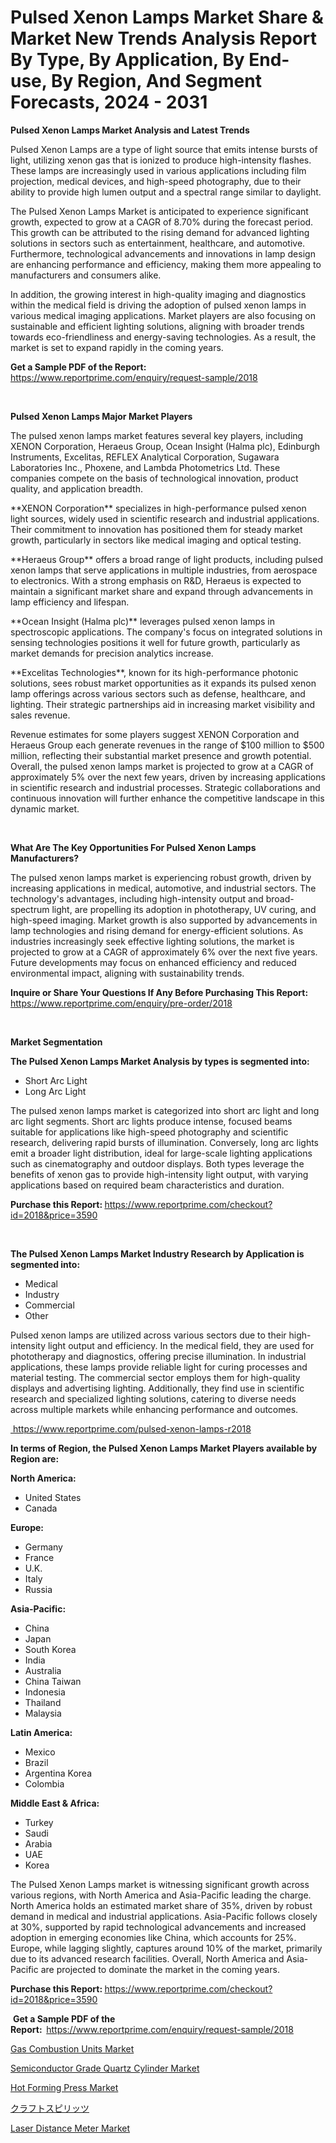 <p><h1>Pulsed Xenon Lamps Market Share & Market New Trends Analysis Report By Type, By Application, By End-use, By Region, And Segment Forecasts, 2024 - 2031</h1></p><p><strong>Pulsed Xenon Lamps Market Analysis and Latest Trends</strong></p>
<p><p>Pulsed Xenon Lamps are a type of light source that emits intense bursts of light, utilizing xenon gas that is ionized to produce high-intensity flashes. These lamps are increasingly used in various applications including film projection, medical devices, and high-speed photography, due to their ability to provide high lumen output and a spectral range similar to daylight.</p><p>The Pulsed Xenon Lamps Market is anticipated to experience significant growth, expected to grow at a CAGR of 8.70% during the forecast period. This growth can be attributed to the rising demand for advanced lighting solutions in sectors such as entertainment, healthcare, and automotive. Furthermore, technological advancements and innovations in lamp design are enhancing performance and efficiency, making them more appealing to manufacturers and consumers alike. </p><p>In addition, the growing interest in high-quality imaging and diagnostics within the medical field is driving the adoption of pulsed xenon lamps in various medical imaging applications. Market players are also focusing on sustainable and efficient lighting solutions, aligning with broader trends towards eco-friendliness and energy-saving technologies. As a result, the market is set to expand rapidly in the coming years.</p></p>
<p><strong>Get a Sample PDF of the Report:&nbsp;</strong> <a href="https://www.reportprime.com/enquiry/request-sample/2018">https://www.reportprime.com/enquiry/request-sample/2018</a></p>
<p>&nbsp;</p>
<p><strong>Pulsed Xenon Lamps Major Market Players</strong></p>
<p><p>The pulsed xenon lamps market features several key players, including XENON Corporation, Heraeus Group, Ocean Insight (Halma plc), Edinburgh Instruments, Excelitas, REFLEX Analytical Corporation, Sugawara Laboratories Inc., Phoxene, and Lambda Photometrics Ltd. These companies compete on the basis of technological innovation, product quality, and application breadth.</p><p>**XENON Corporation** specializes in high-performance pulsed xenon light sources, widely used in scientific research and industrial applications. Their commitment to innovation has positioned them for steady market growth, particularly in sectors like medical imaging and optical testing.</p><p>**Heraeus Group** offers a broad range of light products, including pulsed xenon lamps that serve applications in multiple industries, from aerospace to electronics. With a strong emphasis on R&D, Heraeus is expected to maintain a significant market share and expand through advancements in lamp efficiency and lifespan.</p><p>**Ocean Insight (Halma plc)** leverages pulsed xenon lamps in spectroscopic applications. The company's focus on integrated solutions in sensing technologies positions it well for future growth, particularly as market demands for precision analytics increase.</p><p>**Excelitas Technologies**, known for its high-performance photonic solutions, sees robust market opportunities as it expands its pulsed xenon lamp offerings across various sectors such as defense, healthcare, and lighting. Their strategic partnerships aid in increasing market visibility and sales revenue.</p><p>Revenue estimates for some players suggest XENON Corporation and Heraeus Group each generate revenues in the range of $100 million to $500 million, reflecting their substantial market presence and growth potential. Overall, the pulsed xenon lamps market is projected to grow at a CAGR of approximately 5% over the next few years, driven by increasing applications in scientific research and industrial processes. Strategic collaborations and continuous innovation will further enhance the competitive landscape in this dynamic market.</p></p>
<p>&nbsp;</p>
<p><strong>What Are The Key Opportunities For Pulsed Xenon Lamps Manufacturers?</strong></p>
<p><p>The pulsed xenon lamps market is experiencing robust growth, driven by increasing applications in medical, automotive, and industrial sectors. The technology's advantages, including high-intensity output and broad-spectrum light, are propelling its adoption in phototherapy, UV curing, and high-speed imaging. Market growth is also supported by advancements in lamp technologies and rising demand for energy-efficient solutions. As industries increasingly seek effective lighting solutions, the market is projected to grow at a CAGR of approximately 6% over the next five years. Future developments may focus on enhanced efficiency and reduced environmental impact, aligning with sustainability trends.</p></p>
<p><strong>Inquire or Share Your Questions If Any Before Purchasing This Report:</strong> <a href="https://www.reportprime.com/enquiry/pre-order/2018">https://www.reportprime.com/enquiry/pre-order/2018</a></p>
<p>&nbsp;</p>
<p><strong>Market Segmentation</strong></p>
<p><strong>The Pulsed Xenon Lamps Market Analysis by types is segmented into:</strong></p>
<p><ul><li>Short Arc Light</li><li>Long Arc Light</li></ul></p>
<p><p>The pulsed xenon lamps market is categorized into short arc light and long arc light segments. Short arc lights produce intense, focused beams suitable for applications like high-speed photography and scientific research, delivering rapid bursts of illumination. Conversely, long arc lights emit a broader light distribution, ideal for large-scale lighting applications such as cinematography and outdoor displays. Both types leverage the benefits of xenon gas to provide high-intensity light output, with varying applications based on required beam characteristics and duration.</p></p>
<p><strong>Purchase this Report:&nbsp;</strong><a href="https://www.reportprime.com/checkout?id=2018&price=3590">https://www.reportprime.com/checkout?id=2018&price=3590</a></p>
<p>&nbsp;</p>
<p><strong>The Pulsed Xenon Lamps Market Industry Research by Application is segmented into:</strong></p>
<p><ul><li>Medical</li><li>Industry</li><li>Commercial</li><li>Other</li></ul></p>
<p><p>Pulsed xenon lamps are utilized across various sectors due to their high-intensity light output and efficiency. In the medical field, they are used for phototherapy and diagnostics, offering precise illumination. In industrial applications, these lamps provide reliable light for curing processes and material testing. The commercial sector employs them for high-quality displays and advertising lighting. Additionally, they find use in scientific research and specialized lighting solutions, catering to diverse needs across multiple markets while enhancing performance and outcomes.</p></p>
<p><a href="https://www.reportprime.com/pulsed-xenon-lamps-r2018">&nbsp;https://www.reportprime.com/pulsed-xenon-lamps-r2018</a></p>
<p><strong>In terms of Region, the Pulsed Xenon Lamps Market Players available by Region are:</strong></p>
<p>
    <p> <strong> North America: </strong>
        <ul>
            <li>United States</li>
            <li>Canada</li>
        </ul>
        </p> 
    <p> <strong> Europe: </strong>
        <ul>
            <li>Germany</li>
            <li>France</li>
            <li>U.K.</li>
            <li>Italy</li>
            <li>Russia</li>
        </ul>
        </p> 
    <p> <strong> Asia-Pacific: </strong>
        <ul>
            <li>China</li>
            <li>Japan</li>
            <li>South Korea</li>
            <li>India</li>
            <li>Australia</li>
            <li>China Taiwan</li>
            <li>Indonesia</li>
            <li>Thailand</li>
            <li>Malaysia</li>
        </ul>
        </p> 
    <p> <strong> Latin America: </strong>
        <ul>
            <li>Mexico</li>
            <li>Brazil</li>
            <li>Argentina Korea</li>
            <li>Colombia</li>
        </ul>
        </p> 
    <p> <strong> Middle East & Africa: </strong>
        <ul>
            <li>Turkey</li>
            <li>Saudi</li>
            <li>Arabia</li>
            <li>UAE</li>
            <li>Korea</li>
        </ul>
    </p>
    </p>
<p><p>The Pulsed Xenon Lamps market is witnessing significant growth across various regions, with North America and Asia-Pacific leading the charge. North America holds an estimated market share of 35%, driven by robust demand in medical and industrial applications. Asia-Pacific follows closely at 30%, supported by rapid technological advancements and increased adoption in emerging economies like China, which accounts for 25%. Europe, while lagging slightly, captures around 10% of the market, primarily due to its advanced research facilities. Overall, North America and Asia-Pacific are projected to dominate the market in the coming years.</p></p>
<p><strong>Purchase this Report: </strong><a href="https://www.reportprime.com/checkout?id=2018&price=3590">https://www.reportprime.com/checkout?id=2018&price=3590</a></p>
<p>&nbsp;<strong>Get a Sample PDF of the Report:&nbsp;&nbsp;</strong><a href="https://www.reportprime.com/enquiry/request-sample/2018">https://www.reportprime.com/enquiry/request-sample/2018</a></p>
<p><strong></strong></p>
<p><p><a href="https://medium.com/@jamieurcotte9056df/gas-combustion-units-market-industry-landscape-growth-trajectories-and-global-markets-d05c1a7c4cef">Gas Combustion Units Market</a></p><p><a href="https://medium.com/@alanernser/emerging-semiconductor-grade-quartz-cylinder-market-opportunities-market-analysis-for-investors-3f0d68772a8d">Semiconductor Grade Quartz Cylinder Market</a></p><p><a href="https://www.linkedin.com/pulse/role-hot-forming-press-market-applications-ship-buildingautomotiveaerospaceothers-gdlre?trackingId=spdoADBfQimCQUqg6bZlzg%3D%3D">Hot Forming Press Market</a></p><p><a href="https://medium.com/@raap8632/2024%E5%B9%B4%E3%81%8B%E3%82%892031%E5%B9%B4%E3%81%BE%E3%81%A7%E3%81%AE%E6%9C%9F%E9%96%93%E3%81%AB-%E5%B8%82%E5%A0%B4%E3%82%B7%E3%82%A7%E3%82%A2%E3%81%A8%E6%88%90%E9%95%B7%E6%A9%9F%E4%BC%9A%E3%81%8C%E6%8B%A1%E5%A4%A7%E3%81%97-2024%E5%B9%B4%E3%81%8B%E3%82%892031%E5%B9%B4%E3%81%BE%E3%81%A7%E3%81%AEcagr%E3%81%AF9-6-%E3%81%AB%E9%81%94%E3%81%99%E3%82%8B%E3%82%AF%E3%83%A9%E3%83%95%E3%83%88%E3%82%B9%E3%83%94%E3%83%AA%E3%83%83%E3%83%84%E3%81%AE%E4%B8%96%E7%95%8C%E5%B8%82%E5%A0%B4%E8%A6%8F%E6%A8%A1%E3%81%8C%E6%8B%A1%E5%A4%A7%E3%81%97%E3%81%A6%E3%81%84%E3%81%BE%E3%81%99-70e59c1daa8f">クラフトスピリッツ</a></p><p><a href="https://github.com/sofayahoo2023/Market-Research-Report-List-6/blob/main/laser-distance-meter-market.md">Laser Distance Meter Market</a></p></p>